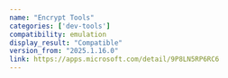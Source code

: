 ```yaml
---
name: "Encrypt Tools"
categories: ['dev-tools']
compatibility: emulation
display_result: "Compatible"
version_from: "2025.1.16.0"
link: https://apps.microsoft.com/detail/9P8LN5RP6RC6
---
```

